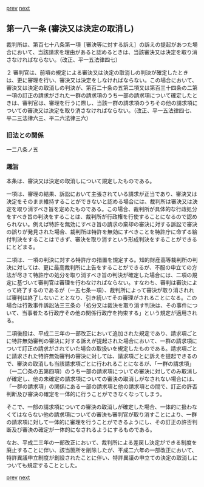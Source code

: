 [prev](/specific/markdowns/特許法/247_Mp-Ch_8-At_180_2.md)
[next](/specific/markdowns/特許法/249_Mp-Ch_8-At_182.md)
## 第一八一条 (審決又は決定の取消し)
裁判所は、第百七十八条第一項［審決等に対する訴え］の訴えの提起があつた場合において、当該請求を理由があると認めるときは、当該審決又は決定を取り消さなければならない。（改正、平一五法律四七）

２ 審判官は、前項の規定による審決又は決定の取消しの判決が確定したときは、更に審理を行い、審決又は決定をしなければならない。この場合において、審決又は決定の取消しの判決が、第百二十条の五第二項又は第百三十四条の二第一項の訂正の請求がされた一群の請求項のうち一部の請求項について確定したときは、審判官は、審理を行うに際し、当該一群の請求項のうちその他の請求項についての審決又は決定を取り消さなければならない。（改正、平一五法律四七、平二三法律六三、平二六法律三六）


### 旧法との関係
一二八条ノ五

### 趣旨
本条は、審決又は決定の取消しについて規定したものである。

一項は、審理の結果、訴訟において主張されている請求が正当であり、審決又は決定をそのまま維持することができないと認める場合には、裁判所は審決又は決定を取り消すべき旨を定めたものである。この場合、裁判所が具体的な行政処分をすべき旨の判決をすることは、裁判所が行政権を行使することになるので認められない。例えば特許を無効にすべき旨の請求の棄却の審決に対する訴訟で審決の誤りが発見された場合、裁判所は特許を無効にすべきことを特許庁に命ずる給付判決をすることはできず、審決を取り消すという形成判決をすることができるにとどまる。

二項は、一項の判決に対する特許庁の措置を規定する。知的財産高等裁判所の判決に対しては、更に最高裁判所に上告をすることができるが、不服の申立ての方法が尽きて特許庁の処分を取り消すべき旨の判決が確定した場合には、二項の規定に基づいて審判官は審理を行わなければならない。すなわち、審判は審決によって終了するのであるが（一五七条一項）、裁判所によって審決が取り消されれば審判は終了しないこととなり、引き続いてその審理がされることになる。この場合は行政事件訴訟法三三条の「処分又は裁決を取り消す判決は、その事件について、当事者たる行政庁その他の関係行政庁を拘束する」という規定が適用される。

二項後段は、平成二三年の一部改正において追加された規定であり、請求項ごとに特許無効審判の審決に対する訴えが提起された場合において、一群の請求項について訂正の請求がされていた場合の取扱いを規定したものである。請求項ごとに請求された特許無効審判の審決に対しては、請求項ごとに訴えを提起できるので、審決の取消しも当該請求項ごとに行われることになるが、「一群の請求項」（一二〇条の五第四項）のうち一部の請求項についての審決に対してのみ取消しが確定し、他の未確定の請求項についての審決の取消しがなされない場合には、「一群の請求項」の関係にある一部の請求項と他の請求項との間で、訂正の許否判断及び審決の確定を一体的に行うことができなくなってしまう。

そこで、一部の請求項についての審決の取消しが確定した場合、一体的に扱わなくてはならない他の請求項についての審決も審判官が取り消すことにより、一群の請求項に対して一体的に審理を行うことができるようにし、その訂正の許否判断及び審決の確定が一体的になされるようにするものである。

なお、平成二三年の一部改正において、裁判所による差戻し決定ができる制度を廃止することに伴い、該当箇所を削除したが、平成二六年の一部改正において、特許異議申立制度が創設されたことに伴い、特許異議の申立ての決定の取消しについても規定することとした。


[prev](/specific/markdowns/特許法/247_Mp-Ch_8-At_180_2.md)
[next](/specific/markdowns/特許法/249_Mp-Ch_8-At_182.md)